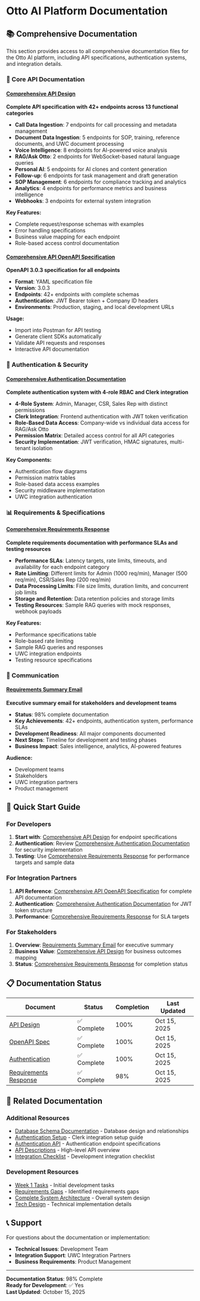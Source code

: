 # Otto AI Platform Documentation

## 📚 Comprehensive Documentation

This section provides access to all comprehensive documentation files for the Otto AI platform, including API specifications, authentication systems, and integration details.

### 🔧 Core API Documentation

#### [Comprehensive API Design](./comprehensive-api-design.md)
**Complete API specification with 42+ endpoints across 13 functional categories**

- **Call Data Ingestion**: 7 endpoints for call processing and metadata management
- **Document Data Ingestion**: 5 endpoints for SOP, training, reference documents, and UWC document processing
- **Voice Intelligence**: 8 endpoints for AI-powered voice analysis
- **RAG/Ask Otto**: 2 endpoints for WebSocket-based natural language queries
- **Personal AI**: 5 endpoints for AI clones and content generation
- **Follow-up**: 6 endpoints for task management and draft generation
- **SOP Management**: 6 endpoints for compliance tracking and analytics
- **Analytics**: 4 endpoints for performance metrics and business intelligence
- **Webhooks**: 3 endpoints for external system integration

**Key Features:**
- Complete request/response schemas with examples
- Error handling specifications
- Business value mapping for each endpoint
- Role-based access control documentation

#### [Comprehensive API OpenAPI Specification](./comprehensive-api-openapi.yaml)
**OpenAPI 3.0.3 specification for all endpoints**

- **Format**: YAML specification file
- **Version**: 3.0.3
- **Endpoints**: 42+ endpoints with complete schemas
- **Authentication**: JWT Bearer token + Company ID headers
- **Environments**: Production, staging, and local development URLs

**Usage:**
- Import into Postman for API testing
- Generate client SDKs automatically
- Validate API requests and responses
- Interactive API documentation

### 🔐 Authentication & Security

#### [Comprehensive Authentication Documentation](./comprehensive_authentication_doc.md)
**Complete authentication system with 4-role RBAC and Clerk integration**

- **4-Role System**: Admin, Manager, CSR, Sales Rep with distinct permissions
- **Clerk Integration**: Frontend authentication with JWT token verification
- **Role-Based Data Access**: Company-wide vs individual data access for RAG/Ask Otto
- **Permission Matrix**: Detailed access control for all API categories
- **Security Implementation**: JWT verification, HMAC signatures, multi-tenant isolation

**Key Components:**
- Authentication flow diagrams
- Permission matrix tables
- Role-based data access examples
- Security middleware implementation
- UWC integration authentication

### 📊 Requirements & Specifications

#### [Comprehensive Requirements Response](./comprehensive-requirements-response.md)
**Complete requirements documentation with performance SLAs and testing resources**

- **Performance SLAs**: Latency targets, rate limits, timeouts, and availability for each endpoint category
- **Rate Limiting**: Different limits for Admin (1000 req/min), Manager (500 req/min), CSR/Sales Rep (200 req/min)
- **Data Processing Limits**: File size limits, duration limits, and concurrent job limits
- **Storage and Retention**: Data retention policies and storage limits
- **Testing Resources**: Sample RAG queries with mock responses, webhook payloads

**Key Features:**
- Performance specifications table
- Role-based rate limiting
- Sample RAG queries and responses
- UWC integration endpoints
- Testing resource specifications

### 📧 Communication

#### [Requirements Summary Email](./requirements-summary-email.md)
**Executive summary email for stakeholders and development teams**

- **Status**: 98% complete documentation
- **Key Achievements**: 42+ endpoints, authentication system, performance SLAs
- **Development Readiness**: All major components documented
- **Next Steps**: Timeline for development and testing phases
- **Business Impact**: Sales intelligence, analytics, AI-powered features

**Audience:**
- Development teams
- Stakeholders
- UWC integration partners
- Product management

## 🚀 Quick Start Guide

### For Developers
1. **Start with**: [Comprehensive API Design](./comprehensive-api-design.md) for endpoint specifications
2. **Authentication**: Review [Comprehensive Authentication Documentation](./comprehensive_authentication_doc.md) for security implementation
3. **Testing**: Use [Comprehensive Requirements Response](./comprehensive-requirements-response.md) for performance targets and sample data

### For Integration Partners
1. **API Reference**: [Comprehensive API OpenAPI Specification](./comprehensive-api-openapi.yaml) for complete API documentation
2. **Authentication**: [Comprehensive Authentication Documentation](./comprehensive_authentication_doc.md) for JWT token structure
3. **Performance**: [Comprehensive Requirements Response](./comprehensive-requirements-response.md) for SLA targets

### For Stakeholders
1. **Overview**: [Requirements Summary Email](./requirements-summary-email.md) for executive summary
2. **Business Value**: [Comprehensive API Design](./comprehensive-api-design.md) for business outcomes mapping
3. **Status**: [Comprehensive Requirements Response](./comprehensive-requirements-response.md) for completion status

## 📋 Documentation Status

| **Document** | **Status** | **Completion** | **Last Updated** |
|--------------|------------|----------------|------------------|
| [API Design](./comprehensive-api-design.md) | ✅ Complete | 100% | Oct 15, 2025 |
| [OpenAPI Spec](./comprehensive-api-openapi.yaml) | ✅ Complete | 100% | Oct 15, 2025 |
| [Authentication](./comprehensive_authentication_doc.md) | ✅ Complete | 100% | Oct 15, 2025 |
| [Requirements Response](./comprehensive-requirements-response.md) | ✅ Complete | 98% | Oct 15, 2025 |

## 🔗 Related Documentation

### Additional Resources
- [Database Schema Documentation](./database-schema-documentation.md) - Database design and relationships
- [Authentication Setup](./authentication-setup.md) - Clerk integration setup guide
- [Authentication API](./authentication-api.md) - Authentication endpoint specifications
- [API Descriptions](./api-descriptions.md) - High-level API overview
- [Integration Checklist](./integration-checklist.md) - Development integration checklist

### Development Resources
- [Week 1 Tasks](./week1-tasks.md) - Initial development tasks
- [Requirements Gaps](./otto-requirments-gaps.md) - Identified requirements gaps
- [Complete System Architecture](./complete-system-architecture.md) - Overall system design
- [Tech Design](./otto-tech-design.md) - Technical implementation details

## 📞 Support

For questions about the documentation or implementation:
- **Technical Issues**: Development Team
- **Integration Support**: UWC Integration Partners  
- **Business Requirements**: Product Management

---

**Documentation Status**: 98% Complete  
**Ready for Development**: ✅ Yes  
**Last Updated**: October 15, 2025

